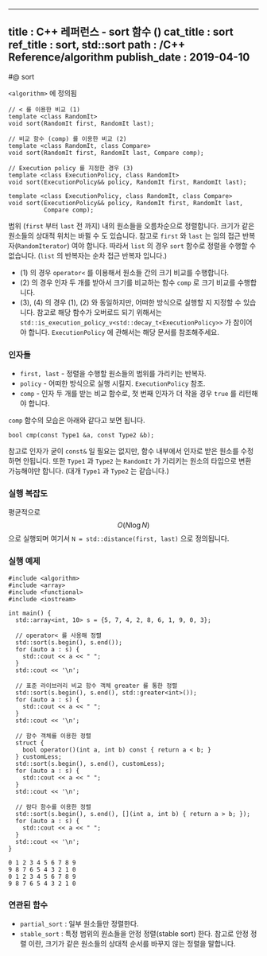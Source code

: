 ----------------
title : C++ 레퍼런스 - sort 함수 (<algorithm>)
cat_title : sort
ref_title : sort, std::sort
path : /C++ Reference/algorithm
publish_date : 2019-04-10
----------------

#@ sort

`<algorithm>` 에 정의됨

```cpp-formatted
// < 를 이용한 비교 (1)
template <class RandomIt>
void sort(RandomIt first, RandomIt last);

// 비교 함수 (comp) 를 이용한 비교 (2)
template <class RandomIt, class Compare>
void sort(RandomIt first, RandomIt last, Compare comp);

// Execution policy 를 지정한 경우 (3)
template <class ExecutionPolicy, class RandomIt>
void sort(ExecutionPolicy&& policy, RandomIt first, RandomIt last);

template <class ExecutionPolicy, class RandomIt, class Compare>
void sort(ExecutionPolicy&& policy, RandomIt first, RandomIt last,
          Compare comp);
```

범위 (`first` 부터 `last` 전 까지) 내의 원소들을 오름차순으로 정렬합니다. 크기가 같은 원소들의 상대적 위치는 바뀔 수 도 있습니다. 참고로 `first` 와 `last` 는 임의 접근 반복자(`RandomIterator`) 여야 합니다. 따라서 `list` 의 경우 `sort` 함수로 정렬을 수행할 수 없습니다. (`list` 의 반복자는 순차 접근 반복자 입니다.)

* (1) 의 경우 `operator<` 를 이용해서 원소들 간의 크기 비교를 수행합니다.
* (2) 의 경우 인자 두 개를 받아서 크기를 비교하는 함수 `comp` 로 크기 비교를 수행합니다.
* (3), (4) 의 경우 (1), (2) 와 동일하지만, 어떠한 방식으로 실행할 지 지정할 수 있습니다. 참고로 해당 함수가 오버로드 되기 위해서는 `std::is_execution_policy_v<std::decay_t<ExecutionPolicy>>` 가 참이어야 합니다. `ExecutionPolicy` 에 관해서는 해당 문서를 참조해주세요.

### 인자들

* `first, last`	-	정렬을 수행할 원소들의 범위를 가리키는 반복자.
* `policy`	-	어떠한 방식으로 실행 시킬지. `ExecutionPolicy` 참조.
* `comp`	-	인자 두 개를 받는 비교 함수로, 첫 번째 인자가 더 작을 경우 `true` 를 리턴해야 합니다.

`comp` 함수의 모습은 아래와 같다고 보면 됩니다.

```cpp-formatted
bool cmp(const Type1 &a, const Type2 &b);
```

참고로 인자가 굳이 `const&` 일 필요는 없지만, 함수 내부에서 인자로 받은 원소를 수정하면 안됩니다. 또한 `Type1` 과 `Type2` 는 `RandomIt` 가 가리키는 원소의 타입으로 변환 가능해야만 합니다. (대개 `Type1` 과 `Type2` 는 같습니다.)

### 실행 복잡도

평균적으로 $$O(N \log N)$$ 으로 실행되며 여기서 `N = std::distance(first, last)` 으로 정의됩니다.

### 실행 예제

```cpp-formatted
#include <algorithm>
#include <array>
#include <functional>
#include <iostream>

int main() {
  std::array<int, 10> s = {5, 7, 4, 2, 8, 6, 1, 9, 0, 3};

  // operator< 를 사용해 정렬
  std::sort(s.begin(), s.end());
  for (auto a : s) {
    std::cout << a << " ";
  }
  std::cout << '\n';

  // 표준 라이브러리 비교 함수 객체 greater 를 통한 정렬
  std::sort(s.begin(), s.end(), std::greater<int>());
  for (auto a : s) {
    std::cout << a << " ";
  }
  std::cout << '\n';

  // 함수 객체를 이용한 정렬
  struct {
    bool operator()(int a, int b) const { return a < b; }
  } customLess;
  std::sort(s.begin(), s.end(), customLess);
  for (auto a : s) {
    std::cout << a << " ";
  }
  std::cout << '\n';

  // 람다 함수를 이용한 정렬
  std::sort(s.begin(), s.end(), [](int a, int b) { return a > b; });
  for (auto a : s) {
    std::cout << a << " ";
  }
  std::cout << '\n';
}
```

```exec
0 1 2 3 4 5 6 7 8 9 
9 8 7 6 5 4 3 2 1 0 
0 1 2 3 4 5 6 7 8 9 
9 8 7 6 5 4 3 2 1 0
```

### 연관된 함수

* `partial_sort` : 일부 원소들만 정렬한다.
* `stable_sort` : 특정 범위의 원소들을 안정 정렬(stable sort) 한다. 참고로 안정 정렬 이란, 크기가 같은 원소들의 상대적 순서를 바꾸지 않는 정렬을 말합니다.
